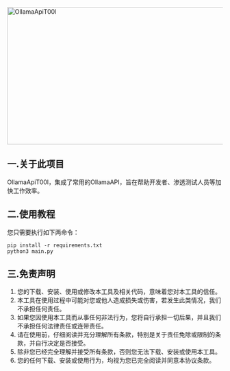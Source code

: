 <img src="https://socialify.git.ci/Team-intN18-SoybeanSeclab/OllamaApiT00l/image?font=Inter&forks=1&issues=1&language=1&name=1&owner=1&pattern=Signal&stargazers=1&theme=Dark" alt="OllamaApiT00l" width="640" height="320" />

## 一.关于此项目

OllamaApiT00l，集成了常用的OllamaAPI，旨在帮助开发者、渗透测试人员等加快工作效率。
## 二.使用教程

您只需要执行如下两命令：
```
pip install -r requirements.txt
python3 main.py
```
## 三.免责声明

1. 您的下载、安装、使用或修改本工具及相关代码，意味着您对本工具的信任。
2. 本工具在使用过程中可能对您或他人造成损失或伤害，若发生此类情况，我们不承担任何责任。
3. 如果您因使用本工具而从事任何非法行为，您将自行承担一切后果，并且我们不承担任何法律责任或连带责任。
4. 请在使用前，仔细阅读并充分理解所有条款，特别是关于责任免除或限制的条款，并自行决定是否接受。
5. 除非您已经完全理解并接受所有条款，否则您无法下载、安装或使用本工具。
6. 您的任何下载、安装或使用行为，均视为您已完全阅读并同意本协议条款。

